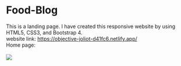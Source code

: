 # Food-Blog
This is a landing page. I have created this responsive website by using HTML5, CSS3, and Bootstrap 4.
<br>
website link: https://objective-joliot-d41fc6.netlify.app/
<br>
Home page:
<br>
<br>
<img src="https://github.com/ShawonBarman/Food-Blog/blob/main/project_demo.png">
